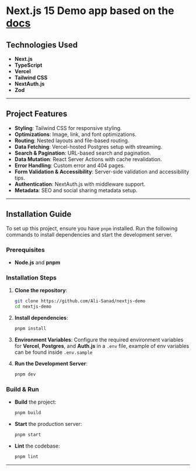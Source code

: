 # Next.js 15 Demo app based on the [docs](https://nextjs.org/learn/dashboard-app)

## Technologies Used

- **Next.js**
- **TypeScript**
- **Vercel**
- **Tailwind CSS**
- **NextAuth.js**
- **Zod**

---

## Project Features

- **Styling**: Tailwind CSS for responsive styling.
- **Optimizations**: Image, link, and font optimizations.
- **Routing**: Nested layouts and file-based routing.
- **Data Fetching**: Vercel-hosted Postgres setup with streaming.
- **Search & Pagination**: URL-based search and pagination.
- **Data Mutation**: React Server Actions with cache revalidation.
- **Error Handling**: Custom error and 404 pages.
- **Form Validation & Accessibility**: Server-side validation and accessibility tips.
- **Authentication**: NextAuth.js with middleware support.
- **Metadata**: SEO and social sharing metadata setup.

---

## Installation Guide

To set up this project, ensure you have `pnpm` installed. Run the following commands to install dependencies and start the development server.

### Prerequisites

- **Node.js** and **pnpm**

### Installation Steps

1. **Clone the repository**:

   ```bash
   git clone https://github.com/Ali-Sanad/nextjs-demo
   cd nextjs-demo
   ```

2. **Install dependencies**:

   ```bash
   pnpm install
   ```

3. **Environment Variables**:
   Configure the required environment variables for **Vercel**, **Postgres**, and **Auth.js** in a `.env` file, example of env variables can be found inside `.env.sample`

4. **Run the Development Server**:
   ```bash
   pnpm dev
   ```

### Build & Run

- **Build** the project:

  ```bash
  pnpm build
  ```

- **Start** the production server:

  ```bash
  pnpm start
  ```

- **Lint** the codebase:
  ```bash
  pnpm lint
  ```

---
